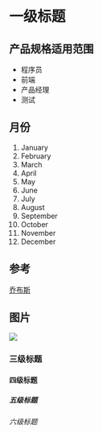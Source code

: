 # 一级标题
## 产品规格适用范围

- 程序员
- 前端
- 产品经理
- 测试

## 月份

1. January
2. February
3. March
4. April
5. May
6. June
7. July
8. August
9. September
10. October
11. November
12. December

## 参考
[乔布斯](http://pic-hzrb.hangzhou.com.cn/0/10/77/73/10777357_637346.jpg)

## 图片
![](http://pic-hzrb.hangzhou.com.cn/0/10/77/73/10777357_637346.jpg)

### 三级标题
#### 四级标题
##### 五级标题
###### 六级标题
